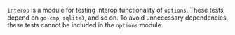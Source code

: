 `interop` is a module for testing interop functionality of `options`.
These tests depend on `go-cmp`, `sqlite3`, and so on.
To avoid unnecessary dependencies, these tests cannot be included in the `options` module.
